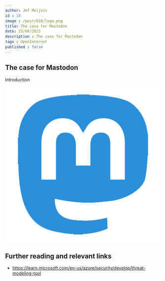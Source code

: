 ```yaml
---
author: Jef Meijvis
id : 18
image : /post/018/logo.png
title: The case for Mastodon
date: 25/08/2023
description : The case for Mastodon
tags : OpenInternet
published : false
---
```


## The case for Mastodon
Introduction

![RSS Logo [medium]](/static/post/018/logo.png)

## Further reading and relevant links
- https://learn.microsoft.com/en-us/azure/security/develop/threat-modeling-tool
